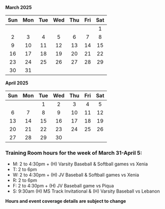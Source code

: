 **March 2025**

|Sun|Mon|Tue|Wed|Thu|Fri|Sat|
|:---:|:---:|:---:|:---:|:---:|:---:|:---:|
|   |   |   |   |   |   |1  |
|2  |3  |4  |5  |6  |7  |8  |
|9  |10 |11 |12 |13 |14 |15 |
|16 |17 |18 |19 |20 |21 |22 |
|23 |24 |25 |26 |27 |28 |29 |
|30 |31 |   |   |   |   |   |

**April 2025**

|Sun|Mon|Tue|Wed|Thu|Fri|Sat|
|:---:|:---:|:---:|:---:|:---:|:---:|:---:|
|   |   |1  |2  |3  |4  |5  |
|6  |7  |8  |9  |10 |11 |12 |
|13 |14 |15 |16 |17 |18 |19 |
|20 |21 |22 |23 |24 |25 |26 |
|27 |28 |29 |30 |   |   |   |



### Training Room hours for the week of March 31-April 5:

* M: 2 to 4:30pm + (H) Varsity Baseball & Softball games vs Xenia
* T: 2 to 6pm
* W: 2 to 4:30pm + (H) JV Baseball & Softball games vs Xenia
* R: 2 to 6pm
* F: 2 to 4:30pm + (H) JV Baseball game vs Piqua
* S: 9:30am (H) MS Track Invitational & (H) Varsity Baseball vs Lebanon

**Hours and event coverage details are subject to change**

